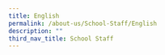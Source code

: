 ```yaml
---
title: English
permalink: /about-us/School-Staff/English
description: ""
third_nav_title: School Staff
---
```

